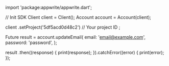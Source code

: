 import 'package:appwrite/appwrite.dart';

// Init SDK
Client client = Client();
Account account = Account(client);

client
    .setProject('5df5acd0d48c2') // Your project ID
;

Future result = account.updateEmail(
    email: 'email@example.com',
    password: 'password',
);

result
  .then((response) {
    print(response);
  }).catchError((error) {
    print(error);
  });